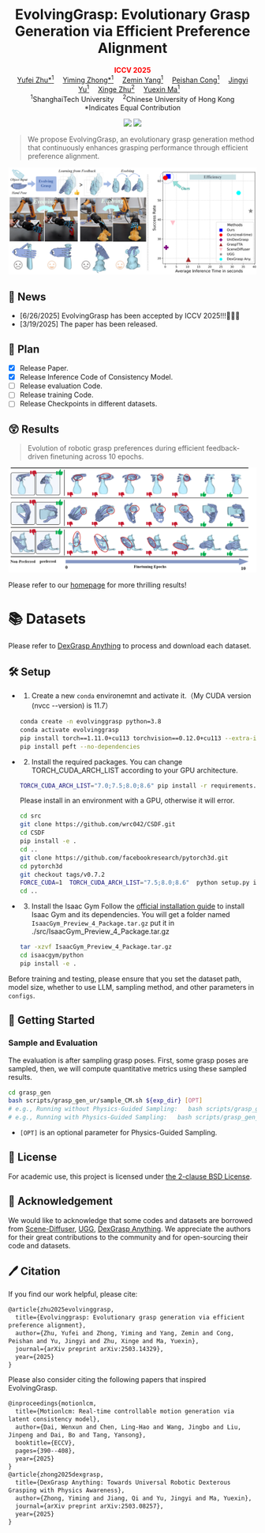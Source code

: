  <!-- <br> -->
<!-- <p align="center"> -->
<h1 align="center"><strong>EvolvingGrasp: Evolutionary Grasp Generation via Efficient Preference Alignment
</strong></h1>
  <p align="center">
      <strong><span style="color: red;">ICCV 2025</span></strong>
    <br>
   <a href='https://github.com/csyufei' target='_blank'>Yufei Zhu*<sup>1</sup></a>&emsp;
   <a href='https://ymzhong66.github.io/' target='_blank'>Yiming Zhong*<sup>1</sup></a>&emsp;
   <a href='https://yizhifengyeyzm.github.io/' target='_blank'>Zemin Yang<sup>1</sup></a>&emsp;
   <a href='https://coralemon.github.io/' target='_blank'>Peishan Cong<sup>1</sup></a>&emsp;
   <a href='https://faculty.sist.shanghaitech.edu.cn/yujingyi' target='_blank'>Jingyi Yu<sup>1</sup></a>&emsp;
   <a href='https://xingezhu.me/' target='_blank'>Xinge Zhu<sup>2</sup></a>&emsp;
   <a href='https://yuexinma.me' target='_blank'>Yuexin Ma<sup>1</sup></a>&emsp;
    <br>
    <sup>1</sup>ShanghaiTech University&emsp;
    <sup>2</sup>Chinese University of Hong Kong    
    <br>
    *Indicates Equal Contribution
    <br>
  </p>
</p>

  
<p align="center">
  <a href='https://arxiv.org/pdf/2503.14329'>
    <img src='https://img.shields.io/badge/Paper-PDF-yellow?style=flat&logo=arXiv&logoColor=yellow'></a>
  <a href='https://evolvinggrasp.github.io/'>
    <img src='https://img.shields.io/badge/Project-Page-green?style=flat&logo=Google%20chrome&logoColor=green'></a>
</p>

<!-- <p align="center">
  <a href="https://evolvinggrasp.github.io/"><b>📖 Project Page</b></a> |
  <a href="https://arxiv.org/pdf/2503.14329"><b>📄 Paper Link</b></a> |
</p> -->

</div>

>  We propose EvolvingGrasp, an evolutionary grasp generation method that continuously enhances grasping performance through efficient preference alignment.

<div align="center">
    <img src="assets/teaser.png" alt="Directional Weight Score" class="blend-img-background center-image" style="max-width: 100%; height: auto;" />
</div>

## 📣 News
- [6/26/2025] EvolvingGrasp has been accepted by ICCV 2025!!!🎉🎉🎉
- [3/19/2025] The paper has been released.

## 🚩 Plan
- [x] Release Paper.
- [x] Release Inference Code of Consistency Model.
- [ ] Release evaluation Code.
- [ ] Release training Code.
- [ ] Release Checkpoints in different datasets.

## 😲 Results
>  Evolution of robotic grasp preferences during efficient feedback-driven finetuning across 10 epochs.
<div align="center">
    <img src="assets/result_vis.png" alt="Directional Weight Score" class="blend-img-background center-image" style="max-width: 100%; height: auto;" />
</div>
<!-- <div align="center">
    <img src="assets/result_num.png" alt="Directional Weight Score" class="blend-img-background center-image" style="max-width: 100%; height: auto;" />
</div> -->

Please refer to our [homepage](https://evolvinggrasp.github.io/) for more thrilling results!

# 📚 Datasets
Please refer to [DexGrasp Anything](https://github.com/4DVLab/DexGrasp-Anything?tab=readme-ov-file#-datasets) to process and download each dataset. 
<!-- In our data processing, the rotation and translation formula is \( Y = a(x + b) \), where \( Y \) represents the shadow hand after rotation and translation, and \( x \) is the original hand. It is important to emphasize that we use \( Y = a(x + b) \) rather than \( Y = ax + b \). This formulation allows us to conveniently transfer the rotation to the object, i.e., \(O = a^T * O \), enabling more flexible manipulation.

| **Datasets** | **Huggingface link** | **Google drive Link (Format Compatible with Our Dataloader)** | **Paper** |
|:---:|:---:|:---:|:---:|
| **DGA** | [Huggingface](https://huggingface.co/datasets/GaussionZhong/DexGrasp-Anything/resolve/main/Dexgraspanyting.tar.gz) | [Datasets](https://drive.google.com/file/d/1of-m2qxVqgWf-nHV6oVHPk1z4NWVrEPV/view?usp=drive_link) | ✅[DexGrasp Anything: Towards Universal Robotic Dexterous Grasping with Physics Awareness](https://arxiv.org/pdf/2503.08257) |
| *Realdex*           | [Huggingface](https://huggingface.co/datasets/GaussionZhong/DexGrasp-Anything/resolve/main/Realdex.zip) | [Datasets](https://drive.google.com/file/d/12rgyyKg07PmY6jzl7pMocA4o5ikLFuOA/view)                     | ✅[RealDex: Towards Human-like Grasping for Robotic Dexterous Hand](https://arxiv.org/abs/2402.13853)                                                    |
| *DexGraspNet*          | [Huggingface](https://huggingface.co/datasets/GaussionZhong/DexGrasp-Anything/resolve/main/DexGraspNet.zip) | [Datasets](https://drive.google.com/file/d/1FHJxEDl2jegOpq-g4KZ4eEVvM3gqDQCh/view)                     | ✅[DexGraspNet: A Large-Scale Robotic Dexterous Grasp Dataset for General Objects Based on Simulation](https://arxiv.org/abs/2210.02697)                                                    |
| *UniDexGrasp*           | [Huggingface](https://huggingface.co/datasets/GaussionZhong/DexGrasp-Anything/resolve/main/UniDexGrasp.zip) | [Datasets](https://drive.google.com/file/d/1-nPUP14x0VOfIqQwYU-hc-WhUaPBxEQ7/view)                     | ✅[UniDexGrasp: Universal Robotic Dexterous Grasping via Learning Diverse Proposal Generation and Goal-Conditioned Policy](https://arxiv.org/abs/2303.00938)                                                    |
| *MultiDex*             | [Huggingface](https://huggingface.co/datasets/GaussionZhong/DexGrasp-Anything/resolve/main/MultiDex_UR.zip) | [Datasets](https://drive.google.com/file/d/1wHdWLfvxWjpFBV_Ld-j4DwNXAr1UMERf/view)                     | ✅[GenDexGrasp: Generalizable Dexterous Grasping](https://arxiv.org/abs/2210.00722)                                                    |
| *DexGRAB(Retargeting from Grab)*            | [Huggingface](https://huggingface.co/datasets/GaussionZhong/DexGrasp-Anything/resolve/main/DexGRAB.zip) | [Datasets](https://drive.google.com/file/d/1Xmgw-c3lrkab2NIs_1i0Hq95I0Y4Sp8n/view)                     | ✅[Grab: A dataset of whole-body human grasping of objects.](https://arxiv.org/abs/2008.11200)                                                    | -->

<!-- # 🦾 Make your own dataset
- First, your dataset should contain mesh files of objects. You can create an `object_pcds_nors.pkl` file by sampling point clouds from these meshes. Modify the paths in `Process_your_dataset/make_obj_pcds.py` to build your dataset.
    ```bash
    python Process_your_dataset/make_obj_pcds.py
    ```
- Based on your data pose format (such as translation, rotation, qpose, scale), `create a corresponding .pt file`. You can refer to the input examples in the datasets folder to build it. You need to understand the pose format of your dataset. Pay special attention to whether the translation, rotation, and scale are applied to the object point cloud or to the robotic hand. You can also modify your dataloader to ensure that the input poses and object point cloud data visualize correctly.

- During the testing phase, you need to generate a URDF file for all meshes. You can use `Process_your_dataset/make_obj_urdf.py` to generate them (recommended to place in the same directory level as the mesh files).
    ```bash
    python Process_your_dataset/make_obj_urdf.py
    ``` -->

## 🛠️ Setup
- 1. Create a new `conda` environemnt and activate it.（My CUDA version (nvcc --version) is 11.7）

    ```bash
    conda create -n evolvinggrasp python=3.8
    conda activate evolvinggrasp
    pip install torch==1.11.0+cu113 torchvision==0.12.0+cu113 --extra-index-url https://download.pytorch.org/whl/cu113
    pip install peft --no-dependencies
    ```

- 2. Install the required packages.
    You can change TORCH_CUDA_ARCH_LIST according to your GPU architecture.
    ```bash
    TORCH_CUDA_ARCH_LIST="7.0;7.5;8.0;8.6" pip install -r requirements.txt
    ```
    Please install in an environment with a GPU, otherwise it will error.
    ```bash
    cd src
    git clone https://github.com/wrc042/CSDF.git
    cd CSDF
    pip install -e .
    cd ..
    git clone https://github.com/facebookresearch/pytorch3d.git
    cd pytorch3d
    git checkout tags/v0.7.2  
    FORCE_CUDA=1  TORCH_CUDA_ARCH_LIST="7.5;8.0;8.6"  python setup.py install
    cd ..
    ```
- 3. Install the Isaac Gym
    Follow the [official installation guide](https://developer.nvidia.com/isaac-gym) to install Isaac Gym and its dependencies.
    You will get a folder named `IsaacGym_Preview_4_Package.tar.gz` put it in ./src/IsaacGym_Preview_4_Package.tar.gz
    ```bash
    tar -xzvf IsaacGym_Preview_4_Package.tar.gz
    cd isaacgym/python
    pip install -e .
    ```

Before training and testing, please ensure that you set the dataset path, model size, whether to use LLM, sampling method, and other parameters in `configs`.

## 📖 Getting Started
<!-- ### Train -->

<!-- - Train with a single GPU

    ```bash
    bash scripts/grasp_gen_ur/train.sh ${EXP_NAME}
    ```

- Train with multiple GPUs

    ```bash
    bash scripts/grasp_gen_ur/train_ddm.sh ${EXP_NAME}
    ``` -->

### Sample and Evaluation

The evaluation is after sampling grasp poses. First, some grasp poses are sampled, then, we will compute quantitative metrics using these sampled results.

```bash
cd grasp_gen
bash scripts/grasp_gen_ur/sample_CM.sh ${exp_dir} [OPT]
# e.g., Running without Physics-Guided Sampling:   bash scripts/grasp_gen_ur/sample.sh /outputs/exp_dir [OPT]
# e.g., Running with Physics-Guided Sampling:   bash scripts/grasp_gen_ur/sample.sh /outputs/exp_dir OPT
```
- `[OPT]` is an optional parameter for Physics-Guided Sampling.

<!-- ### Evaluation 

The evaluation is after sampling grasp poses.
Then, we will compute quantitative metrics using these sampled results.

```bash
bash scripts/grasp_gen_ur/test.sh ${EVAL_DIR} 
# e.g., bash scripts/grasp_gen_ur/test.sh  /outputs/exp_dir/eval/final/2025-03-16_19-15-31
``` -->

<!-- ##  Checkpoints -->
<!-- | DexGrasp Anything(W/o LLM)                   | Huggingface Link | Google drive Link |
|------------------------------------------------------------------------|---------|---------|
| *Realdex*  |[Huggingface](https://huggingface.co/GaussionZhong/Dexgraspanyting/resolve/main/Realdex.pth)| [CKPT](https://drive.google.com/drive/folders/1_Nnj73l88__2i5_ek1sE8aujvAqvmpZw)    |
| *DexGraspNet*  | [Huggingface](https://huggingface.co/GaussionZhong/Dexgraspanyting/resolve/main/DexGraspNet.pth)|[CKPT](https://drive.google.com/drive/folders/1Yfc9X-V21gv4YRmrD8KeMMARaHDNIBrZ)    |
| *UniDexGrasp*   | [Huggingface](https://huggingface.co/GaussionZhong/Dexgraspanyting/resolve/main/UniDexGrasp.pth)|[CKPT](https://drive.google.com/drive/folders/16a5JfyBqe1f1BjTOxvLOujCU-vQKjv5b)    |
| *MultiDex*   | [Huggingface](https://huggingface.co/GaussionZhong/Dexgraspanyting/resolve/main/MultiDex.pth)|[CKPT](https://drive.google.com/drive/folders/1RAFqmc0OeMGt4g6vV2Aa5g4igySlsM30)    |
| *DexGRAB*   | [Huggingface](https://huggingface.co/GaussionZhong/Dexgraspanyting/resolve/main/DexGRAB.pth)|[CKPT](https://drive.google.com/drive/folders/1kva1FviOM59d3zbJ2Jyj8Ohvz8AWI8AT)    | -->

<!-- --- -->



## 🎫 License

For academic use, this project is licensed under [the 2-clause BSD License](https://opensource.org/license/bsd-2-clause). 

## 💓 Acknowledgement

We would like to acknowledge that some codes and datasets are borrowed from [Scene-Diffuser](https://github.com/scenediffuser/Scene-Diffuser), [UGG](https://github.com/Jiaxin-Lu/ugg), [DexGrasp Anything](https://github.com/4DVLab/DexGrasp-Anything/). We appreciate the authors for their great contributions to the community and for open-sourcing their code and datasets.

## 🖊️ Citation
If you find our work helpful, please cite:
```
@article{zhu2025evolvinggrasp,
  title={Evolvinggrasp: Evolutionary grasp generation via efficient preference alignment},
  author={Zhu, Yufei and Zhong, Yiming and Yang, Zemin and Cong, Peishan and Yu, Jingyi and Zhu, Xinge and Ma, Yuexin},
  journal={arXiv preprint arXiv:2503.14329},
  year={2025}
}
``` 
Please also consider citing the following papers that inspired EvolvingGrasp.
```
@inproceedings{motionlcm,
  title={Motionlcm: Real-time controllable motion generation via latent consistency model},
  author={Dai, Wenxun and Chen, Ling-Hao and Wang, Jingbo and Liu, Jinpeng and Dai, Bo and Tang, Yansong},
  booktitle={ECCV},
  pages={390--408},
  year={2025}
}
@article{zhong2025dexgrasp,
  title={DexGrasp Anything: Towards Universal Robotic Dexterous Grasping with Physics Awareness},
  author={Zhong, Yiming and Jiang, Qi and Yu, Jingyi and Ma, Yuexin},
  journal={arXiv preprint arXiv:2503.08257},
  year={2025}
}
``` 
